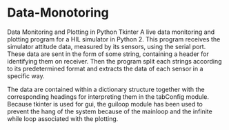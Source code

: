 # Data-Monotoring
Data Monitoring and Plotting in Python Tkinter
A live data monitoring and plotting program for a HIL simulator in Python 2.
This program receives the simulator attitude data, measured by its sensors, using the serial port.
These data are sent in the form of some string, containing a header for identifying them on receiver.
Then the program split each strings according to its predetermined format and extracts the data of each sensor in a specific way. 

The data are contained within a dictionary structure together with the corresponding headings for interpreting them in the tabConfig module.
Because tkinter is used for gui, the guiloop module has been used to prevent the hang of the system because of the mainloop and the infinite while loop associated with the plotting.
